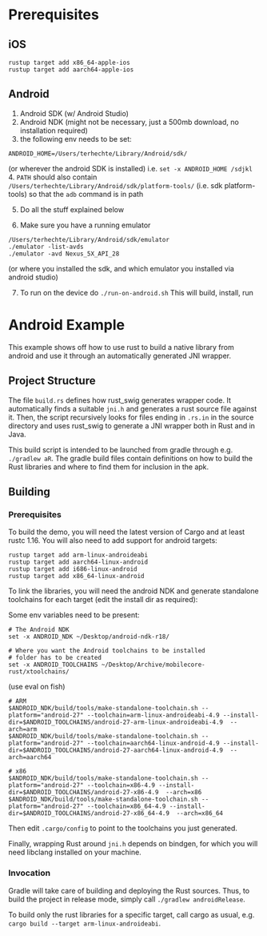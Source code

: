 # Prerequisites

## iOS
```
rustup target add x86_64-apple-ios
rustup target add aarch64-apple-ios 
```

## Android

1. Android SDK (w/ Android Studio)
2. Android NDK (might not be necessary, just a 500mb download, no installation required)
3. the following env needs to be set:
```
ANDROID_HOME=/Users/terhechte/Library/Android/sdk/
```
(or wherever the android SDK is installed) i.e.  `set -x ANDROID_HOME /sdjkl`
4. `PATH` should also contain `/Users/terhechte/Library/Android/sdk/platform-tools/`
(i.e. sdk platform-tools) so that the `adb` command is in path

5. Do all the stuff explained below

6. Make sure you have a running emulator
```
/Users/terhechte/Library/Android/sdk/emulator
./emulator -list-avds
./emulator -avd Nexus_5X_API_28
```
(or where you installed the sdk, and which emulator you installed via android studio)

7. To run on the device do `./run-on-android.sh` This will build, install, run

# Android Example

This example shows off how to use rust to build a native library from android
and use it through an automatically generated JNI wrapper.

## Project Structure

The file `build.rs` defines how rust_swig generates wrapper code. It
automatically finds a suitable `jni.h` and generates a rust source file against
it. Then, the script recursively looks for files ending in `.rs.in` in the
source directory and uses rust_swig to generate a JNI wrapper both in Rust and
in Java.

This build script is intended to be launched from gradle through e.g. `./gradlew
aR`. The gradle build files contain definitions on how to build the Rust
libraries and where to find them for inclusion in the apk.

## Building

### Prerequisites
To build the demo, you will need the latest version of Cargo and at least rustc
1.16. You will also need to add support for android targets:

``` shell
rustup target add arm-linux-androideabi
rustup target add aarch64-linux-android
rustup target add i686-linux-android
rustup target add x86_64-linux-android
```

To link the libraries, you will need the android NDK and generate standalone
toolchains for each target (edit the install dir as required):

Some env variables need to be present:
``` shell
# The Android NDK
set -x ANDROID_NDK ~/Desktop/android-ndk-r18/
```

``` shell
# Where you want the Android toolchains to be installed
# folder has to be created
set -x ANDROID_TOOLCHAINS ~/Desktop/Archive/mobilecore-rust/xtoolchains/
```
(use eval on fish)
``` shell
# ARM
$ANDROID_NDK/build/tools/make-standalone-toolchain.sh --platform="android-27" --toolchain=arm-linux-androideabi-4.9 --install-dir=$ANDROID_TOOLCHAINS/android-27-arm-linux-androideabi-4.9  --arch=arm
$ANDROID_NDK/build/tools/make-standalone-toolchain.sh --platform="android-27" --toolchain=aarch64-linux-android-4.9 --install-dir=$ANDROID_TOOLCHAINS/android-27-aarch64-linux-android-4.9  --arch=aarch64

# x86
$ANDROID_NDK/build/tools/make-standalone-toolchain.sh --platform="android-27" --toolchain=x86-4.9 --install-dir=$ANDROID_TOOLCHAINS/android-27-x86-4.9  --arch=x86
$ANDROID_NDK/build/tools/make-standalone-toolchain.sh --platform="android-27" --toolchain=x86_64-4.9 --install-dir=$ANDROID_TOOLCHAINS/android-27-x86_64-4.9  --arch=x86_64
```

Then edit `.cargo/config` to point to the toolchains you just generated.

Finally, wrapping Rust around `jni.h` depends on bindgen, for which you will
need libclang installed on your machine.

### Invocation

Gradle will take care of building and deploying the Rust sources. Thus, to build
the project in release mode, simply call `./gradlew androidRelease`.

To build only the rust libraries for a specific target, call cargo as usual, e.g.
`cargo build --target arm-linux-androideabi`.
